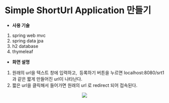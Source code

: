# Simple ShortUrl Application 만들기

-   **사용 기술**

1.  spring web mvc
2.  spring data jpa
3.  h2 database
4.  thymeleaf

-   **화면 설명**

1.  원래의 url을 텍스트 창에 입력하고,  등록하기 버튼을 누르면 localhost:8080/srt1 과 같은 짧게 만들어진 url이 나타난다.
2.  짧은 url을 클릭해서 들어가면 원래의 url 로 redirect 되어 접속된다.

<p align="center">
  <img src="https://github.com/hyeonju-kim/ShortUrlApplication/assets/58349668/602a4033-1adc-4876-8ab8-e4c954f710d1">
</p>

